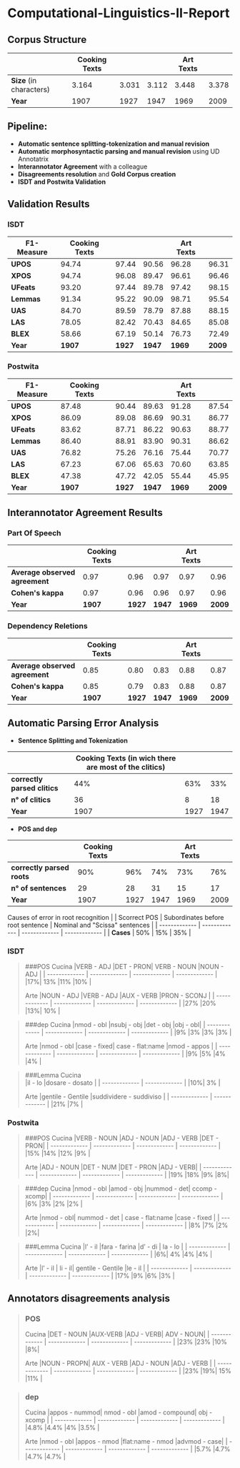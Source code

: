 # Computational-Linguistics-II-Report

## Corpus Structure

|  | Cooking Texts |  |  | Art Texts |  |
| ------------- | ------------- | ------------- | ------------- | ------------- | ------------- |
| **Size** (in characters) | 3.164  | 3.031  | 3.112  | 3.448 | 3.378  |
| **Year**  | 1907  | 1927  | 1947  | 1969  | 2009  |


## Pipeline:
- **Automatic sentence splitting-tokenization and manual revision**
- **Automatic morphosyntactic parsing and manual revision** using UD Annotatrix
- **Interannotator Agreement** with a colleague
- **Disagreements resolution** and **Gold Corpus creation**
- **ISDT and Postwita Validation**

## Validation Results

### ISDT
| F1-Measure | Cooking Texts |  |  | Art Texts |  |
| ------------- | ------------- | ------------- | ------------- | ------------- | ------------- |
| **UPOS** | 94.74  | 97.44  | 90.56  | 96.28 | 96.31  |
| **XPOS**  | 94.74  | 96.08 | 89.47  | 96.61  | 96.46  |
| **UFeats**  | 93.20 |97.44 |89.78   | 97.42| 98.15  |
| **Lemmas**  | 91.34 |95.22 |90.09  | 98.71| 95.54   |
| **UAS**  | 84.70 |89.59 |78.79  | 87.88 |88.15  |
| **LAS**  | 78.05| 82.42 |70.43 | 84.65 | 85.08  |
| **BLEX**  | 58.66 |67.19 |50.14  |76.73 |72.49 |
| **Year**  | **1907**  | **1927**  | **1947**  | **1969**  | **2009**  |
### Postwita
| F1-Measure | Cooking Texts |  |  | Art Texts |  |
| ------------- | ------------- | ------------- | ------------- | ------------- | ------------- |
| **UPOS** | 87.48 |90.44 |89.63  | 91.28 |87.54  |
| **XPOS**  | 86.09| 89.08| 86.69   | 90.31 |86.77  |
| **UFeats**  | 83.62| 87.71 |86.22 | 90.63 |88.77 |
| **Lemmas**  | 86.40 |88.91 |83.90 | 90.31 |86.62 |
| **UAS**  | 76.82 |75.26 |76.16 |75.44 |70.77 |
| **LAS**  | 67.23| 67.06| 65.63 | 70.60 |63.85 |
| **BLEX**  | 47.38 |47.72 |42.05 |55.44 |45.95 |
| **Year**  | **1907**  | **1927**  | **1947**  | **1969**  | **2009**  |
## Interannotator Agreement Results

### Part Of Speech
|  | Cooking Texts |  |  | Art Texts |  |
| ------------- | ------------- | ------------- | ------------- | ------------- | ------------- |
| **Average observed agreement** | 0.97  | 0.96  | 0.97  | 0.97 | 0.96  |
| **Cohen's kappa**  | 0.97  | 0.96  | 0.96  | 0.97  | 0.96  |
| **Year**  | **1907**  | **1927**  | **1947**  | **1969**  | **2009**  |

### Dependency Reletions
|  | Cooking Texts |  |  | Art Texts |  |
| ------------- | ------------- | ------------- | ------------- | ------------- | ------------- |
| **Average observed agreement** | 0.85  | 0.80  | 0.83  | 0.88  | 0.87  |
| **Cohen's kappa**  | 0.85  | 0.79  | 0.83  | 0.88  | 0.87  |
| **Year**  | **1907**  | **1927**  | **1947**  | **1969**  | **2009**  |

## Automatic Parsing Error Analysis

- **Sentence Splitting and Tokenization**

|  | Cooking Texts (in wich there are most of the clitics) |  |  |
| ------------- | ------------- | ------------- | ------------- |
| **correctly parsed clitics** | 44%  | 63%  | 33%  |
| **n° of clitics**  | 36 | 8  | 18 |
| **Year**  | 1907  | 1927  | 1947  |

- **POS and dep**

|  | Cooking Texts |  |  | Art Texts |  |
| ------------- | ------------- | ------------- | ------------- | ------------- | ------------- |
| **correctly parsed roots** | 90% | 96%  |74%  | 73% | 76%  |
| **n° of sentences**  | 29  | 28  | 31  | 15  | 17  |
| **Year**  | 1907  | 1927  | 1947  | 1969  | 2009  |

Causes of error in root recognition
|  | Scorrect POS | Subordinates before root sentence | Nominal and "Scissa" sentences |
| ------------- | ------------- | ------------- | ------------- |
| **Cases** | 50%  | 15%  | 35%  |

### ISDT

> ###POS
> Cucina 
> |VERB - ADJ |DET - PRON| VERB - NOUN |NOUN - ADJ |
> | ------------- | ------------- | ------------- | ------------- |
> |17%| 13% |11% |10% |
> 
> Arte 
> |NOUN - ADJ  |VERB - ADJ |AUX - VERB |PRON - SCONJ |
> | ------------- | ------------- | ------------- | ------------- |
> |27% |20% |13%| 10% |

> ###dep
> Cucina
> |nmod - obl |nsubj - obj |det - obj |obj - obl|
> | ------------- | ------------- | ------------- | ------------- |
> |9% |3% |3% |3% |
> 
> Arte 
> |nmod - obl |case - fixed| case - flat:name |nmod - appos  |
> | ------------- | ------------- | ------------- | ------------- |
> |9% |5% |4% |4% |

> ###Lemma
> Cucina  
> |il - lo |dosare - dosato |
> | ------------- | ------------- |
> |10%| 3% |
> 
> Arte
> |gentile - Gentile |suddividere - suddiviso |
> | ------------- | ------------- |
> |21% |7% |

### Postwita
> ###POS
> Cucina
> |VERB - NOUN |ADJ - NOUN |ADJ - VERB |DET - PRON|
> | ------------- | ------------- | ------------- | ------------- |
> |15% |14% |12% |9% |
> 
> Arte
> |ADJ - NOUN |DET - NUM |DET - PRON |ADJ - VERB|
> | ------------- | ------------- | ------------- | ------------- |
> |19% |18% |9% |8%|

> ###dep
> Cucina
> |nmod - obl |amod - obj |nummod  - det|  ccomp - xcomp|
> | ------------- | ------------- | ------------- | ------------- |
> |6% |3% |2% |2% |
> 
> Arte 
> |nmod - obl| nummod - det | case - flat:name |case - fixed |
> | ------------- | ------------- | ------------- | ------------- |
> |8% |7% |2% |2%|

> ###Lemma
> Cucina
> |l’ - il |fara - farina |d’ - di | la - lo |
> | ------------- | ------------- | ------------- | ------------- |
> |6%| 4% |4% |4% |
> 
> Arte
> |l’ - il | li - il| gentile - Gentile |le - il |
> | ------------- | ------------- | ------------- | ------------- |
> |17% |9% |6% |3% |


## Annotators disagreements analysis
> ### POS
> Cucina
> |DET - NOUN |AUX-VERB |ADJ - VERB| ADV - NOUN|
> | ------------- | ------------- | ------------- | ------------- |
> |23% |23% |10% |8%|
> 
> Arte
> |NOUN - PROPN| AUX - VERB |ADJ - NOUN |ADJ - VERB |
> | ------------- | ------------- | ------------- | ------------- |
> |23% |19%| 15% |11% |

> ### dep
> Cucina
> |appos - nummod| nmod - obl |amod - compound| obj - xcomp |
> | ------------- | ------------- | ------------- | ------------- |
> |4.8% |4.4% |4% |3.5% |
> 
> Arte
> |nmod - obl |appos - nmod |flat:name - nmod |advmod - case|
> | ------------- | ------------- | ------------- | ------------- |
> |5.7% |4.7% |4.7% |4.7% |
